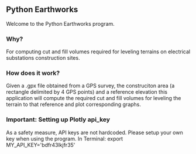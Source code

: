 ## Python Earthworks

Welcome to the Python Earthworks program.

### Why?
For computing cut and fill volumes required for leveling terrains on electrical substations construction sites.

### How does it work?
Given a .gpx file obtained from a GPS survey, the construciton area (a rectangle delimited by 4 GPS points) and a reference elevation this application will compute the required cut and fill volumes for leveling the terrain to that reference and plot corresponding graphs.

### Important: Setting up Plotly api_key
As a safety measure, API keys are not hardcoded. Please setup your own key when using the program.
In Terminal:
export MY_API_KEY='bdfr43lkjfr35'
